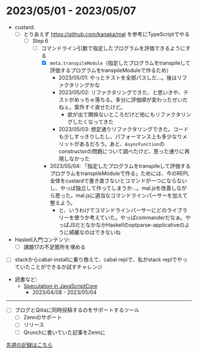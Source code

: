 # 2023/05/01 - 2023/05/07

- custard:
    - [ ] とりあえず <https://github.com/kanaka/mal> を参考にTypeScriptでやる
        - [ ] Step 6
            - [ ] コマンドライン引数で指定したプログラムを評価できるようにする
                - [x] `meta.transpileModule`（指定したプログラムをtranspileして評価するプログラムをtranspileModuleで作るため）
                    - 2023/05/01: やっとテストを全部パスした...。後はリファクタリングかな
                    - 2023/05/02: リファクタリングできた、と思いきや、テストがめっちゃ落ちる。多分に評価順が変わったせいだねぇ。案外すぐ直せたけど。
                        - 欲が出て関係ないところだけど他にもリファクタリングしたくなってきた
                    - 2023/05/03: 想定通りリファクタリングできた。コードも少しすっきりしたし、パフォーマンス上も多少なりメリットがあるだろう。あと、`AsyncFunction`のconstructorの問題について調べたけど、思った通りに再現しなかった
                - 2023/05/04: 「指定したプログラムをtranspileして評価するプログラムをtranspileModuleで作る」ためには、今のREPL全体をcustardで書き直さないとコマンドが一つにならないし、やっぱ独立して作ってしまうか...。mal.jsを改善しながら思った。mal.jsに適当なコマンドラインパーサーを加えて整えよう。
                    - と、いうわけでコマンドラインパーサーにどのライブラリーを使うか考えていた。やっぱcommanderだなぁ。やっぱJSだとなかなかHaskellのoptparse-applicativeのように綺麗なのはできないね
- Haskell入門コンテンツ:
    - [ ] 課題17の不足箇所を埋める
- [ ] stackからcabal-installに乗り換えて、cabal replで、私がstack replでやっていたことができるか試すチャレンジ
- 読書など:
    - [Speculation in JavaScriptCore](https://webkit.org/blog/10308/speculation-in-javascriptcore/)
        - 2023/04/08 - 2023/05/04

------

- [ ] ブログとQiitaに同時投稿するのをサポートするツール
    - [ ] Zennのサポート
    - [ ] リリース
    - [ ] Qrunchに書いていた記事をZennに

[先週の記録はこちら](https://github.com/igrep/daily-commits/blob/a63e0f9b7ea2b550a887bb6089cd8c62cd3ac9d9/yesterday.md)

